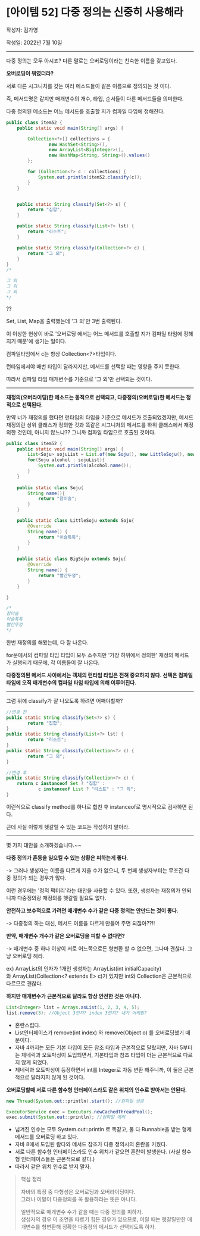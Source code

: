 # [아이템 52] 다중 정의는 신중히 사용해라
작성자: 김가영

작성일: 2022년 7월 10일

---
다중 정의는 모두 아시죠? 다른 말로는 오버로딩이라는 친숙한 이름을 갖고있다.

**오버로딩이 뭐였더라?**

서로 다른 시그니처를 갖는 여러 메소드들이 같은 이름으로 정의되는 것 이다.

즉, 메서드명은 같지만 매개변수의 개수, 타입, 순서들이 다른 메서드들을 의미한다.

다중 정의된 메소드는 어느 메서드를 호출할 지가 컴파일 타임에 정해진다.

```java
public class item52 {
    public static void main(String[] args) {

        Collection<?>[] collections = {
                new HashSet<String>(),
                new ArrayList<BigInteger>(),
                new HashMap<String, String>().values()
        };

        for (Collection<?> c : collections) {
            System.out.println(item52.classify(c));
        }
    }


    public static String classify(Set<?> s) {
        return "집합";
    }

    public static String classify(List<?> lst) {
        return "리스트";
    }

    public static String classify(Collection<?> c) {
        return "그 외";
    }
}
/*

그 외
그 외
그 외
*/
```

??

Set, List, Map을 출력했는데 '그 외'만 3번 출력된다.

이 이상한 현상이 바로 '오버로딩 에서는 어느 메서드를 호출할 지가 컴파일 타임에 정해지기 때문'에 생기는 일이다.

컴파일타임에서 c는 항상 Collection<?>타입이다.

런타임에서야 매번 타입이 달라지지만, 메서드를 선택할 때는 영향을 주지 못한다.

따라서 컴파일 타임 매개변수를 기준으로 '그 외'만 선택되는 것이다.

---

**재정의(오버라이딩)한 메소드는 동적으로 선택되고, 다중정의(오버로딩)한 메서드는 정적으로 선택된다.**

만약 너가 재정의를 했다면 런타임의 타입을 기준으로 메서드가 호출되었겠지만, 메서드 재정의란 상위 클래스가 정의한 것과 똑같은 시그니처의 메서드를 하위 클래스에서 재정의한 것인데, 아니지 않느냐?? 그니까 컴파일 타입으로 호출된 것이다.

```java
public class item52 {
    public static void main(String[] args) {
        List<Soju> sojuList = List.of(new Soju(), new LittleSoju(), new BigSoju());
        for(Soju alcohol : sojuList){
            System.out.println(alcohol.name());
        }
    }
    
    public static class Soju{
        String name(){
            return "참이슬";
        }
    }

    public static class LittleSoju extends Soju{
        @Override
        String name() {
            return "이슬톡톡";
        }
    }

    public static class BigSoju extends Soju{
        @Override
        String name() {
            return "빨간뚜껑";
        }
    }

}

/*
참이슬
이슬톡톡
빨간뚜껑
*/
```

한번 재정의를 해봤는데, 다 잘 나온다.

for문에서의 컴파일 타임 타입이 모두 소주지만 '가장 하위에서 정의한' 재정의 메서드가 실행되기 때문에, 각 이름들이 잘 나온다.

**다중정의된 메서드 사이에서는 객체의 런타임 타입은 전혀 중요하지 않다. 선택은 컴파일 타임에 오직 매개변수의 컴파일 타임 타입에 의해 이루어진다.**

---

그럼 위에 classify가 잘 나오도록 하려면 어째야할까?

```java
//변경 전
public static String classify(Set<?> s) {
        return "집합";
}
public static String classify(List<?> lst) {
        return "리스트";
}
public static String classify(Collection<?> c) {
        return "그 외";
}

//변경 후
public static String classify(Collection<?> c) {
    return c instanceof Set ? "집합" :
            c instanceof List ? "리스트" : "그 외";
}
```

이런식으로 classify method를 하나로 합친 후 instanceof로 명시적으로 검사하면 된다.

근데 사실 이렇게 헷갈릴 수 있는 코드는 작성하지 말아라.

---

몇 가지 대안을 소개하겠습니다.~~

**다중 정의가 혼동을 일으킬 수 있는 상황은 피하는게 좋다.**

\-> 그러나 생성자는 이름을 다르게 지을 수가 없으니, 두 번째 생성자부터는 무조건 다중 정의가 되는 경우가 많다.

이런 경우에는 '정적 팩터리'라는 대안을 사용할 수 있다. 또한, 생성자는 재정의가 안되니까 다중정의랑 재정의를 헷갈릴 필요도 없다.

**안전하고 보수적으로 가려면 매개변수 수가 같은 다중 정의는 안만드는 것이 좋다.**

\-> 다중정의 하는 대신, 메서드 이름을 다르게 만들어 주면 되잖아??!!

**만약, 매개변수 개수가 같은 오버로딩을 피할 수 없다면?**

\-> 매개변수 중 하나 이상이 서로 어느쪽으로든 형변환 할 수 없으면, 그나마 괜찮다. 그냥 오버로딩 해라.

ex) ArrayList의 인자가 1개인 생성자는 ArrayList(int initialCapacity)와 ArrayList(Collection<? extends E> c)가 있지만 int와 Collection은 근본적으로 다르므로 괜찮다.

**하지만 매개변수가 근본적으로 달라도 항상 안전한 것은 아니다.**

```java
List<Integer> list = Arrays.asList(1, 2, 3, 4, 5);
list.remove(3); //Object 3인지? index 3인지? 내가 어케암?
```

-   혼란스럽다.
-   List<E>인터페이스가 remove(int index) 와 remove(Object o) 를 오버로딩했기 때문이다.
-   자바 4까지는 모든 기본 타입이 모든 참조 타입과 근본적으로 달랐지만, 자바 5부터는 제네릭과 오토박싱이 도입되면서, 기본타입과 참조 타입이 더는 근본적으로 다르지 않게 되었다.
-   제네릭과 오토박싱이 등장하면서 int를 Integer로 자동 변환 해주니까, 이 둘은 근본적으로 달라지지 않게 된 것이다.

**오버로딩할때 서로 다른 함수형 인터페이스라도 같은 위치의 인수로 받아서는 안된다.**

```java
new Thread(System.out::println).start(); //컴파일 성공

ExecutorService exec = Executors.newCachedThreadPool();
exec.submit(System.out::println); //컴파일 에러
```

-   넘겨진 인수는 모두 System.out::println 로 똑같고, 둘 다 Runnable을 받는 형제 메서드를 오버로딩 하고 있다.
-   자바 8에서 도입된 람다와 메서드 참조가 다중 정의시의 혼란을 키웠다.
-   서로 다른 함수형 인터페이스라도 인수 위치가 같으면 혼란이 발생한다. (사실 함수형 인터페이스들은 근본적으로 같다.)
-   따라서 같은 위치 인수로 받지 말자.

> 핵심 정리  
>   
> 자바의 특징 중 다형성은 오버로딩과 오버라이딩이다.  
> 그러나 이말이 다중정의를 꼭 활용하라는 뜻은 아니다.  
>   
> 일반적으로 매개변수 수가 같을 때는 다중 정의를 피하자.  
> 생성자의 경우 이 조언을 따르기 힘든 경우가 있으므로, 이럴 때는 헷갈릴만한 매개변수를 형변환해 정확한 다중정의 메서드가 선택되도록 하자.  
